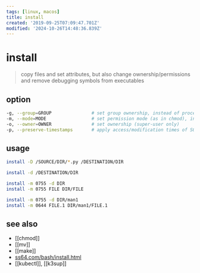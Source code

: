 ```yaml
---
tags: [linux, macos]
title: install
created: '2019-09-25T07:09:47.701Z'
modified: '2024-10-26T14:48:36.839Z'
---
```


# install

> copy files and set attributes, but also change ownership/permissions and remove debugging symbols from executables

## option

```sh
-g, --group=GROUP               # set group ownership, instead of process' current group
-m, --mode=MODE                 # set permission mode (as in chmod), instead of rwxr-xr-x
-o, --owner=OWNER               # set ownership (super-user only)
-p, --preserve-timestamps       # apply access/modification times of SOURCE to corresponding DEST files
```

## usage

```sh
install -D /SOURCE/DIR/*.py /DESTINATION/DIR

install -d /DESTINATION/DIR

install -m 0755 -d DIR
install -m 0755 FILE DIR/FILE

install -m 0755 -d DIR/man1
install -m 0644 FILE.1 DIR/man1/FILE.1
```

## see also

- [[chmod]]
- [[mv]]
- [[make]]
- [ss64.com/bash/install.html](https://ss64.com/bash/install.html)
- [[kubectl]], [[k3sup]]
